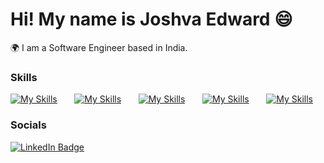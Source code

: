 Hi! My name is Joshva Edward 😄
========================================================================================================================================

🌍 I am a Software Engineer based in India.
<br/>

### Skills

[![My Skills](https://skillicons.dev/icons?i=azure)](https://skillicons.dev) &nbsp;&nbsp;&nbsp;&nbsp;&nbsp; [![My Skills](https://skillicons.dev/icons?i=cplusplus)](https://skillicons.dev) &nbsp;&nbsp;&nbsp;&nbsp;&nbsp; [![My Skills](https://skillicons.dev/icons?i=css,html)](https://skillicons.dev) &nbsp;&nbsp;&nbsp;&nbsp;&nbsp; [![My Skills](https://skillicons.dev/icons?i=python)](https://skillicons.dev) &nbsp;&nbsp;&nbsp;&nbsp;&nbsp; [![My Skills](https://skillicons.dev/icons?i=sql)](https://skillicons.dev)
<br/>

### Socials

<div id="badges">
  <a href="https://linkedin.com/in/joshva-arockiaraj-edward" target="_blank" target="_blank">
    <img src="https://img.shields.io/badge/LinkedIn-blue?style=for-the-badge&logo=linkedin&logoColor=white" alt="LinkedIn Badge"/>
  </a>
</div>
